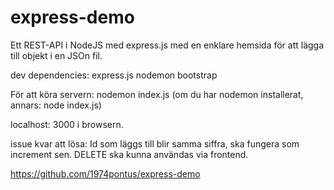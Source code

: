 # express-demo

Ett REST-API i NodeJS med express.js med en enklare hemsida för att lägga till objekt i en JSOn fil.

dev dependencies: express.js
                  nodemon
                  bootstrap

För att köra servern: nodemon index.js (om du har nodemon installerat, annars: node index.js)

localhost: 3000 i browsern.


issue kvar att lösa: Id som läggs till blir samma siffra, ska fungera som increment sen.
                     DELETE ska kunna användas via frontend. 

https://github.com/1974pontus/express-demo
